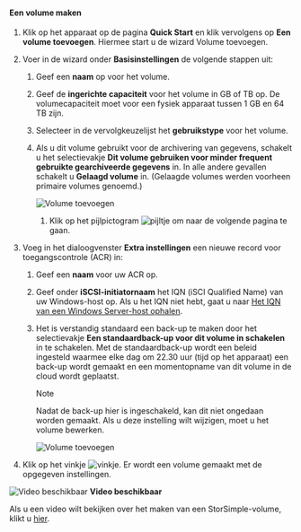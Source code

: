 <!--author=SharS last changed: 02/04/2016-->

#### Een volume maken
1. Klik op het apparaat op de pagina **Quick Start** en klik vervolgens op **Een volume toevoegen**. Hiermee start u de wizard Volume toevoegen.
2. Voer in de wizard onder **Basisinstellingen** de volgende stappen uit:
   
   1. Geef een **naam** op voor het volume.
   2. Geef de **ingerichte capaciteit** voor het volume in GB of TB op. De volumecapaciteit moet voor een fysiek apparaat tussen 1 GB en 64 TB zijn.
   3. Selecteer in de vervolgkeuzelijst het **gebruikstype** voor het volume. 
   4. Als u dit volume gebruikt voor de archivering van gegevens, schakelt u het selectievakje **Dit volume gebruiken voor minder frequent gebruikte gearchiveerde gegevens** in. In alle andere gevallen schakelt u **Gelaagd volume** in. (Gelaagde volumes werden voorheen primaire volumes genoemd.)
      
        ![Volume toevoegen](./media/storsimple-create-volume/ScreenshotUpdate1VolumeFlow.png)
      
      1. Klik op het pijlpictogram ![pijltje](./media/storsimple-create-volume/HCS_ArrowIcon-include.png) om naar de volgende pagina te gaan.
3. Voeg in het dialoogvenster **Extra instellingen** een nieuwe record voor toegangscontrole (ACR) in:
   
   1. Geef een **naam** voor uw ACR op.
   2. Geef onder **iSCSI-initiatornaam** het IQN (iSCI Qualified Name) van uw Windows-host op. Als u het IQN niet hebt, gaat u naar [Het IQN van een Windows Server-host ophalen](#get-the-iqn-of-a-windows-server-host).
   3. Het is verstandig standaard een back-up te maken door het selectievakje **Een standaardback-up voor dit volume in schakelen** in te schakelen. Met de standaardback-up wordt een beleid ingesteld waarmee elke dag om 22.30 uur (tijd op het apparaat) een back-up wordt gemaakt en een momentopname van dit volume in de cloud wordt geplaatst.
      
      > [!NOTE]
      > Nadat de back-up hier is ingeschakeld, kan dit niet ongedaan worden gemaakt. Als u deze instelling wilt wijzigen, moet u het volume bewerken.
      > 
      > 
      
        ![Volume toevoegen](./media/storsimple-create-volume/AddVolume2-include.png)
4. Klik op het vinkje ![vinkje](./media/storsimple-create-volume/HCS_CheckIcon-include.png). Er wordt een volume gemaakt met de opgegeven instellingen.

![Video beschikbaar](./media/storsimple-create-volume/Video_icon.png) **Video beschikbaar**

Als u een video wilt bekijken over het maken van een StorSimple-volume, klikt u [hier](https://azure.microsoft.com/documentation/videos/create-a-storsimple-volume/).

<!--HONumber=Jun16_HO2-->


